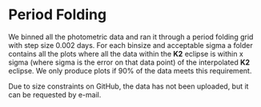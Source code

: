 # Period Folding

We binned all the photometric data and ran it through a period folding grid with step size 0.002 days. For each binsize and acceptable sigma a folder contains all the plots where all the data within the <strong>K2</strong> eclipse is within x sigma (where sigma is the error on that data point) of the interpolated <strong>K2</strong> eclipse. We only produce plots if 90% of the data meets this requirement.

Due to size constraints on GitHub, the data has not been uploaded, but it can be requested by e-mail.
